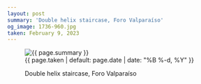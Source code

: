 ```yaml
---
layout: post
summary: 'Double helix staircase, Foro Valparaíso'
og_image: 1736-960.jpg
taken: February 9, 2023
---
```


<figure class="post">
<img alt="{{ page.summary }}" sizes="(min-width: 700px) 50vw, calc(100vw - 2rem)" src="{{ site.assets_url }}/1736-480.jpg" srcset="{{ site.assets_url }}/1736-240.jpg 240w, {{ site.assets_url }}/1736-480.jpg 480w, {{ site.assets_url }}/1736-720.jpg 720w, {{ site.assets_url }}/1736-960.jpg 960w"/>
<figcaption>
<time>{{ page.taken | default: page.date | date: "%B %-d, %Y" }}</time>
<p>Double helix staircase, Foro Valparaíso</p>
</figcaption>
</figure>
